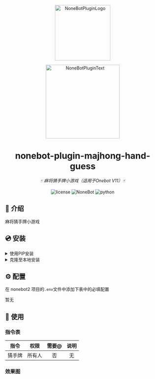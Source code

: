 <div align="center">
  <a href="https://nonebot.dev/store"><img src="https://github.com/A-kirami/nonebot-plugin-template/blob/resources/nbp_logo.png" width="180" height="180" alt="NoneBotPluginLogo"></a>
  <br>
  <p><img src="https://github.com/A-kirami/nonebot-plugin-template/blob/resources/NoneBotPlugin.svg" width="240" alt="NoneBotPluginText"></p>
</div>

<div align="center">

# nonebot-plugin-majhong-hand-guess

_🀄️ 麻将猜手牌小游戏（适用于Onebot V11）🀄️_

<img src="https://img.shields.io/github/license/ElainaFanBoy/nonebot_plugin_mahjong_hand_guess.svg" alt="license">
<img src="https://img.shields.io/badge/nonebot-2.0.0+-red.svg" alt="NoneBot">
<img src="https://img.shields.io/badge/python-3.10+-blue.svg" alt="python">

</div>

## 📖 介绍

麻将猜手牌小游戏

## 💿 安装

<details>
<summary>使用PIP安装</summary>


    pip install nonebot-plugin-mahjong-hand-guess
</details>

<details>
<summary>克隆至本地安装</summary>


    git clone https://github.com/ElainaFanBoy/nonebot_plugin_mahjong_hand_guess.git
</details>

## ⚙️ 配置

在 nonebot2 项目的`.env`文件中添加下表中的必填配置

暂无

## 🎉 使用
### 指令表
| 指令 | 权限 | 需要@ | 说明 |
|:-----:|:----:|:----:|:----:|
| 猜手牌 | 所有人 | 否 | 无 |
### 效果图
